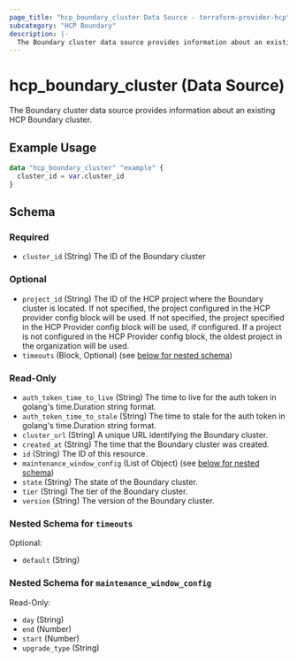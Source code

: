 ```yaml
---
page_title: "hcp_boundary_cluster Data Source - terraform-provider-hcp"
subcategory: "HCP Boundary"
description: |-
  The Boundary cluster data source provides information about an existing HCP Boundary cluster.
---
```


# hcp_boundary_cluster (Data Source)

The Boundary cluster data source provides information about an existing HCP Boundary cluster.

## Example Usage

```terraform
data "hcp_boundary_cluster" "example" {
  cluster_id = var.cluster_id
}
```

<!-- schema generated by tfplugindocs -->
## Schema

### Required

- `cluster_id` (String) The ID of the Boundary cluster

### Optional

- `project_id` (String) The ID of the HCP project where the Boundary cluster is located. If not specified, the project configured in the HCP provider config block will be used.
If not specified, the project specified in the HCP Provider config block will be used, if configured.
If a project is not configured in the HCP Provider config block, the oldest project in the organization will be used.
- `timeouts` (Block, Optional) (see [below for nested schema](#nestedblock--timeouts))

### Read-Only

- `auth_token_time_to_live` (String) The time to live for the auth token in golang's time.Duration string format.
- `auth_token_time_to_stale` (String) The time to stale for the auth token in golang's time.Duration string format.
- `cluster_url` (String) A unique URL identifying the Boundary cluster.
- `created_at` (String) The time that the Boundary cluster was created.
- `id` (String) The ID of this resource.
- `maintenance_window_config` (List of Object) (see [below for nested schema](#nestedatt--maintenance_window_config))
- `state` (String) The state of the Boundary cluster.
- `tier` (String) The tier of the Boundary cluster.
- `version` (String) The version of the Boundary cluster.

<a id="nestedblock--timeouts"></a>
### Nested Schema for `timeouts`

Optional:

- `default` (String)


<a id="nestedatt--maintenance_window_config"></a>
### Nested Schema for `maintenance_window_config`

Read-Only:

- `day` (String)
- `end` (Number)
- `start` (Number)
- `upgrade_type` (String)
